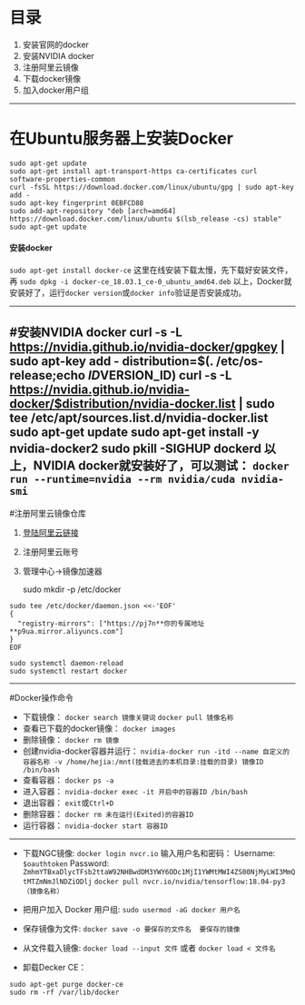 # 目录
1. 安装官网的docker
2. 安装NVIDIA docker
3. 注册阿里云镜像
4. 下载docker镜像
5. 加入docker用户组
---

# 在Ubuntu服务器上安装Docker 
    sudo apt-get update
    sudo apt-get install apt-transport-https ca-certificates curl software-properties-common
    curl -fsSL https://download.docker.com/linux/ubuntu/gpg | sudo apt-key add -
    sudo apt-key fingerprint 0EBFCD88
    sudo add-apt-repository "deb [arch=amd64] https://download.docker.com/linux/ubuntu $(lsb_release -cs) stable"
    sudo apt-get update
#### 安装docker
`sudo apt-get install docker-ce`
这里在线安装下载太慢，先下载好安装文件，再
`sudo dpkg -i docker-ce_18.03.1_ce-0_ubuntu_amd64.deb`
以上，Docker就安装好了，运行`docker version`或`docker info`验证是否安装成功。

---
#安装NVIDIA docker
    curl -s -L https://nvidia.github.io/nvidia-docker/gpgkey | sudo apt-key add -
    distribution=$(. /etc/os-release;echo $ID$VERSION_ID)
    curl -s -L https://nvidia.github.io/nvidia-docker/$distribution/nvidia-docker.list | sudo tee /etc/apt/sources.list.d/nvidia-docker.list
    sudo apt-get update
    sudo apt-get install -y nvidia-docker2
    sudo pkill -SIGHUP dockerd
以上，NVIDIA docker就安装好了，可以测试： 
`docker run --runtime=nvidia --rm nvidia/cuda nvidia-smi`
---
#注册阿里云镜像仓库
1. [登陆阿里云链接](https://dev.aliyun.com/search.html)
2. 注册阿里云账号
3. 管理中心→镜像加速器


    sudo mkdir -p /etc/docker
```
sudo tee /etc/docker/daemon.json <<-'EOF'
{
  "registry-mirrors": ["https://pj7n**你的专属地址**p9ua.mirror.aliyuncs.com"]
}
EOF
```
    sudo systemctl daemon-reload
    sudo systemctl restart docker
---
#Docker操作命令
- 下载镜像：
`docker search 镜像关键词`
`docker pull 镜像名称`
- 查看已下载的docker镜像：
`docker images`
- 删除镜像：
`docker rm 镜像`
- 创建nvidia-docker容器并运行：
`nvidia-docker run -itd --name 自定义的容器名称 -v /home/hejia:/mnt(挂载进去的本机目录:挂载的目录) 镜像ID /bin/bash`
- 查看容器：
`docker ps -a`
- 进入容器：
`nvidia-docker exec -it 开启中的容器ID /bin/bash`
- 退出容器：
`exit`或`Ctrl+D`
- 删除容器：
`docker rm 未在运行(Exited)的容器ID`
- 运行容器：
`nvidia-docker start 容器ID`
---------------------------------------
- 下载NGC镜像:
`docker login nvcr.io`
输入用户名和密码：
Username: `$oauthtoken`
Password: `ZmhmYTBxaDlycTFsb2ttaW92NHBwdDM3YWY6ODc1MjI1YWMtMWI4ZS00NjMyLWI3MmQtMTZmNmJlNDZiODlj`
`docker pull nvcr.io/nvidia/tensorflow:18.04-py3（镜像名称） `

- 把用户加入 Docker 用户组:
`sudo usermod -aG docker 用户名`
- 保存镜像为文件:
`docker save -o 要保存的文件名  要保存的镜像`
- 从文件载入镜像:
`docker load --input 文件`
或者
`docker load < 文件名`

- 卸载Decker CE：
```
sudo apt-get purge docker-ce
sudo rm -rf /var/lib/docker
```
